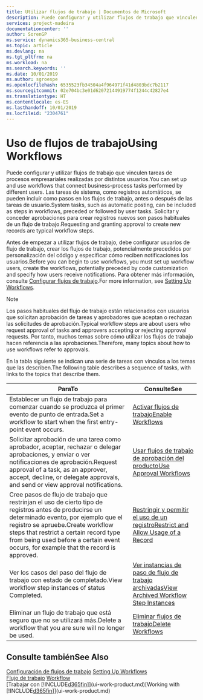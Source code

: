 ```yaml
---
title: Utilizar flujos de trabajo | Documentos de Microsoft
description: Puede configurar y utilizar flujos de trabajo que vinculen tareas de procesos empresariales realizadas por distintos usuarios. Las tareas de sistema, como registros automáticos, se pueden incluir como pasos en los flujos de trabajo, antes o después de las tareas de usuario. Solicitar y conceder aprobaciones para crear registros nuevos son pasos habituales de un flujo de trabajo.
services: project-madeira
documentationcenter: ''
author: SorenGP
ms.service: dynamics365-business-central
ms.topic: article
ms.devlang: na
ms.tgt_pltfrm: na
ms.workload: na
ms.search.keywords: ''
ms.date: 10/01/2019
ms.author: sgroespe
ms.openlocfilehash: 6535523fb34504a4f964971f41d4803bdc7b2117
ms.sourcegitcommit: 02e704bc3e01d62072144919774f1244c42827e4
ms.translationtype: HT
ms.contentlocale: es-ES
ms.lasthandoff: 10/01/2019
ms.locfileid: "2304761"
---
```

# <a name="using-workflows"></a><span data-ttu-id="4cd46-105">Uso de flujos de trabajo</span><span class="sxs-lookup"><span data-stu-id="4cd46-105">Using Workflows</span></span>
<span data-ttu-id="4cd46-106">Puede configurar y utilizar flujos de trabajo que vinculen tareas de procesos empresariales realizadas por distintos usuarios.</span><span class="sxs-lookup"><span data-stu-id="4cd46-106">You can set up and use workflows that connect business-process tasks performed by different users.</span></span> <span data-ttu-id="4cd46-107">Las tareas de sistema, como registros automáticos, se pueden incluir como pasos en los flujos de trabajo, antes o después de las tareas de usuario.</span><span class="sxs-lookup"><span data-stu-id="4cd46-107">System tasks, such as automatic posting, can be included as steps in workflows, preceded or followed by user tasks.</span></span> <span data-ttu-id="4cd46-108">Solicitar y conceder aprobaciones para crear registros nuevos son pasos habituales de un flujo de trabajo.</span><span class="sxs-lookup"><span data-stu-id="4cd46-108">Requesting and granting approval to create new records are typical workflow steps.</span></span>  

 <span data-ttu-id="4cd46-109">Antes de empezar a utilizar flujos de trabajo, debe configurar usuarios de flujo de trabajo, crear los flujos de trabajo, potencialmente precedidos por personalización del código y especificar cómo reciben notificaciones los usuarios.</span><span class="sxs-lookup"><span data-stu-id="4cd46-109">Before you can begin to use workflows, you must set up workflow users, create the workflows, potentially preceded by code customization and specify how users receive notifications.</span></span> <span data-ttu-id="4cd46-110">Para obtener más información, consulte [Configurar flujos de trabajo](across-set-up-workflows.md).</span><span class="sxs-lookup"><span data-stu-id="4cd46-110">For more information, see [Setting Up Workflows](across-set-up-workflows.md).</span></span>  

> [!NOTE]  
>  <span data-ttu-id="4cd46-111">Los pasos habituales del flujo de trabajo están relacionados con usuarios que solicitan aprobación de tareas y aprobadores que aceptan o rechazan las solicitudes de aprobación.</span><span class="sxs-lookup"><span data-stu-id="4cd46-111">Typical workflow steps are about users who request approval of tasks and approvers accepting or rejecting approval requests.</span></span> <span data-ttu-id="4cd46-112">Por tanto, muchos temas sobre cómo utilizar los flujos de trabajo hacen referencia a las aprobaciones.</span><span class="sxs-lookup"><span data-stu-id="4cd46-112">Therefore, many topics about how to use workflows refer to approvals.</span></span>  

 <span data-ttu-id="4cd46-113">En la tabla siguiente se indican una serie de tareas con vínculos a los temas que las describen.</span><span class="sxs-lookup"><span data-stu-id="4cd46-113">The following table describes a sequence of tasks, with links to the topics that describe them.</span></span>  

|<span data-ttu-id="4cd46-114">**Para**</span><span class="sxs-lookup"><span data-stu-id="4cd46-114">**To**</span></span>|<span data-ttu-id="4cd46-115">**Consulte**</span><span class="sxs-lookup"><span data-stu-id="4cd46-115">**See**</span></span>|  
|------------|-------------|  
|<span data-ttu-id="4cd46-116">Establecer un flujo de trabajo para comenzar cuando se produzca el primer evento de punto de entrada.</span><span class="sxs-lookup"><span data-stu-id="4cd46-116">Set a workflow to start when the first entry-point event occurs.</span></span>|[<span data-ttu-id="4cd46-117">Activar flujos de trabajo</span><span class="sxs-lookup"><span data-stu-id="4cd46-117">Enable Workflows</span></span>](across-how-to-enable-workflows.md)|  
|<span data-ttu-id="4cd46-118">Solicitar aprobación de una tarea como aprobador, aceptar, rechazar o delegar aprobaciones, y enviar o ver notificaciones de aprobación.</span><span class="sxs-lookup"><span data-stu-id="4cd46-118">Request approval of a task, as an approver, accept, decline, or delegate approvals, and send or view approval notifications.</span></span>|[<span data-ttu-id="4cd46-119">Usar flujos de trabajo de aprobación del producto</span><span class="sxs-lookup"><span data-stu-id="4cd46-119">Use Approval Workflows</span></span>](across-how-use-approval-workflows.md)|  
|<span data-ttu-id="4cd46-120">Cree pasos de flujo de trabajo que restrinjan el uso de cierto tipo de registros antes de producirse un determinado evento, por ejemplo que el registro se apruebe.</span><span class="sxs-lookup"><span data-stu-id="4cd46-120">Create workflow steps that restrict a certain record type from being used before a certain event occurs, for example that the record is approved.</span></span>|[<span data-ttu-id="4cd46-121">Restringir y permitir el uso de un registro</span><span class="sxs-lookup"><span data-stu-id="4cd46-121">Restrict and Allow Usage of a Record</span></span>](across-how-to-restrict-and-allow-usage-of-a-record.md)|  
|<span data-ttu-id="4cd46-122">Ver los casos del paso del flujo de trabajo con estado de completado.</span><span class="sxs-lookup"><span data-stu-id="4cd46-122">View workflow step instances of status Completed.</span></span>|[<span data-ttu-id="4cd46-123">Ver instancias de paso de flujo de trabajo archivadas</span><span class="sxs-lookup"><span data-stu-id="4cd46-123">View Archived Workflow Step Instances</span></span>](across-how-to-view-archived-workflow-step-instances.md)|  
|<span data-ttu-id="4cd46-124">Eliminar un flujo de trabajo que está seguro que no se utilizará más.</span><span class="sxs-lookup"><span data-stu-id="4cd46-124">Delete a workflow that you are sure will no longer be used.</span></span>|[<span data-ttu-id="4cd46-125">Eliminar flujos de trabajo</span><span class="sxs-lookup"><span data-stu-id="4cd46-125">Delete Workflows</span></span>](across-how-to-delete-workflows.md)|  

## <a name="see-also"></a><span data-ttu-id="4cd46-126">Consulte también</span><span class="sxs-lookup"><span data-stu-id="4cd46-126">See Also</span></span>  
<span data-ttu-id="4cd46-127">[Configuración de flujos de trabajo](across-set-up-workflows.md) </span><span class="sxs-lookup"><span data-stu-id="4cd46-127">[Setting Up Workflows](across-set-up-workflows.md) </span></span>  
<span data-ttu-id="4cd46-128">[Flujo de trabajo](across-workflow.md) </span><span class="sxs-lookup"><span data-stu-id="4cd46-128">[Workflow](across-workflow.md) </span></span>  
<span data-ttu-id="4cd46-129">[Trabajar con [!INCLUDE[d365fin](includes/d365fin_md.md)]](ui-work-product.md)</span><span class="sxs-lookup"><span data-stu-id="4cd46-129">[Working with [!INCLUDE[d365fin](includes/d365fin_md.md)]](ui-work-product.md)</span></span>
